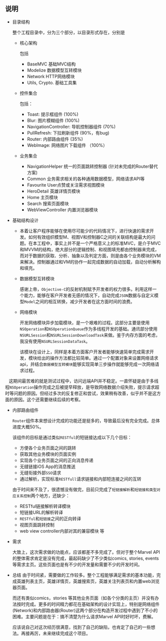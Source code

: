 
说明
------------

* 目录结构

  整个工程目录中，分为三个部分，以目录形式存在，分别是

  * 核心架构

    包括 

    * BaseMVC 基础MVC结构
    * Modelize 数据模型互转模块
    * Network  HTTP网络模块
    * Utils, Crypto. 基础工具集

  * 控件集合

    包括：

    * Toast: 提示框组件 (100%)
    * Blur: 图片模糊组件 (100%)
    * NavigationController: 导航控制器组件 (70%)
    * PullRefresh: 下拉刷新组件 (90%，有bug)
    * Router: 内部路由组件 (35%)
    * WebImage: 网络图片下载组件 （100%）

  * 业务集合

    * NavigationHelper 统一的页面跳转控制器 (针对未完成的Router替代方案)
    * Common 业务需求相关的各种通用数据模型，网络请求API等
    * Favourite User点赞或关注需求视图模块
    * HeroDetail 英雄详情页模块
    * Home 主页模块
    * Search 搜索页面模块
    * WebViewController 内置浏览器模块

* 基础结构设计

  * 本着让客户程序能够在使用尽可能少的代码情况下，进行快速的需求开发。如何有效组织模型M、视图V和控制器C之间的关联结构是最大的问题。在本工程中，事实上并不是一个严格意义上的标准MVC，是介于MVC和MVVM的结构，绝大部分的逻辑控制、和视图填充都由控制器来完成，而对于数据的获取、分析、抽象以及判定方面，则是由各个业务模块的VM来解决。控制器通过和VM的协作一起完成数据的自动加载，自动分析解构和填充。

  * 数据模型互转模块

    感谢上帝，`Objective-C`的反射机制赋予开发者的权力很多。利用这样一个能力，能够在客户开发者无感的情况下，自动完成`JSON`数据与自定义模型`Model`之间的相互转换，减少开发者在这方面时间的浪费。

  * 网络模块

    开发网络模块异步加载模块，是一个艰难的过程。这部分主要是使用`NSOperation`和`NSOperationQueue`作为多线程开发的基础。通讯部分使用`NSURLSession`和`NSURLSessionDownloadTask`来做。鉴于内存方面的考虑，我没有使用`NSURLSessionDataTask`。

    该模块在设计上，同样是本着方面客户开发者能够快速简单完成需求开发，模块给出的操作方法都比较简单。通过一个配置对象来设置网络请求api，并结合`数据模型互转模块`能够实现简单三步操作就能够完成一次网络请求过程。

    这期间最苦难的就是测试过程中，访问远端API并不稳定。一直怀疑是由于多线程`NSOperation`操作完成之后被提早释放，是导致网络数据介绍失败，提示请求超时等问题的原因。但经过多次的反复修正和尝试，效果稍有改善，似乎并不是这方面的原因。这个还需要继续后续的考察。

  * 内部路由组件

    `Router`组件本来想设计完成的功能还是挺多的，导致最后没有完全完成。总体进度大概50%。

    该组件的目标是通过类似`RESTful`的短链接达成以下几个目标：

    * 方便各个业务页面之间的跳转
    * 获取其他业务模块的页面实例
    * 实现各个业务页面之间的正向消息传递
    * 无缝链接iOS App的消息推送
    * 无缝衔接外部`SSO`请求
    * 通过解析，实现标准`RESTfull`请求链接和内部短连接之间的互转

    由于时间来不及了，很遗憾没有做完，目前只完成了`短链接解析`和`短链接和类型对应关系控制`两个地方，还缺少：

    * RESTful链接解析转译模块
    * 短链接URL的解析转译
    * `RESTful`和`短链接`之间的正向转译
    * 视图页面跳转控制
    * web view controller内部对其的兼容模块 等

* 需求

  大致上，这次需求做的功能点，应该都差不多完成了。但对于整个Marvel API的整体需求肯定是没有完成，最起码缺少了不少类似comics, stories, events等需求主页。这些页面也是有不少的开发量和需要不少的开发时间。

* 总结
  由于时间紧，需要做的工作较多。整个工程能够满足需求的基本功能，完成英雄列表主页，英雄详情页，英雄搜索页，英雄关注列表页和内置web浏览器页面。

  而还有类似comics，stories 等其他业务页面（如各个分类的主页）并没有办法按时完成。更多的时间精力都花在基础架构的设计实现上，特别是网络组件(Network)和内部路由器(Router)这两个部分在构造开发过程中遇到了不小的困难。主要问题是在于：搞不清楚为什么请求Marvel API时好时坏，费解。

  应该说自己对这次经历很满意，找到了自己的缺陷，也肯定了自己的一些想法。再接再厉，未来继续完成这个项目。

